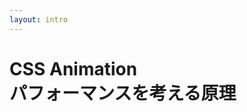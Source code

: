 ```yaml
---
layout: intro
---
```


# CSS Animation<br />パフォーマンスを考える原理

<!--
今回は、CSSレンダリングの大まかな仕組みから、CSSアニメーションのパフォーマンスを想像しよう、予測できるようになろう、というお話をしたいと思います。

古くからあるCSSプロパティのアニメーションの落とし穴、比較的新しいCSSプロパティによるパフォーマンス改善や、アニメーション実装で需要の高いCSSプロパティの今後の動向についてもご紹介します。
-->